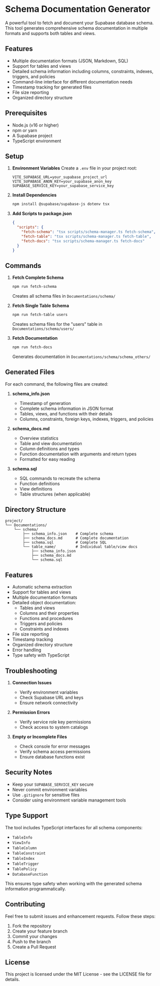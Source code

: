 # Schema Documentation Generator

A powerful tool to fetch and document your Supabase database schema. This tool generates comprehensive schema documentation in multiple formats and supports both tables and views.

## Features

- Multiple documentation formats (JSON, Markdown, SQL)
- Support for tables and views
- Detailed schema information including columns, constraints, indexes, triggers, and policies
- Command-line interface for different documentation needs
- Timestamp tracking for generated files
- File size reporting
- Organized directory structure

## Prerequisites

- Node.js (v16 or higher)
- npm or yarn
- A Supabase project
- TypeScript environment

## Setup

1. **Environment Variables**
   Create a `.env` file in your project root:
   ```env
   VITE_SUPABASE_URL=your_supabase_project_url
   VITE_SUPABASE_ANON_KEY=your_supabase_anon_key
   SUPABASE_SERVICE_KEY=your_supabase_service_key
   ```

2. **Install Dependencies**
   ```bash
   npm install @supabase/supabase-js dotenv tsx
   ```

3. **Add Scripts to package.json**
   ```json
   {
     "scripts": {
       "fetch-schema": "tsx scripts/schema-manager.ts fetch-schema",
       "fetch-table": "tsx scripts/schema-manager.ts fetch-table",
       "fetch-docs": "tsx scripts/schema-manager.ts fetch-docs"
     }
   }
   ```

## Commands

1. **Fetch Complete Schema**
   ```bash
   npm run fetch-schema
   ```
   Creates all schema files in `Documentations/schema/`

2. **Fetch Single Table Schema**
   ```bash
   npm run fetch-table users
   ```
   Creates schema files for the "users" table in `Documentations/schema/users/`

3. **Fetch Documentation**
   ```bash
   npm run fetch-docs
   ```
   Generates documentation in `Documentations/schema/schema_others/`

## Generated Files

For each command, the following files are created:

1. **schema_info.json**
   - Timestamp of generation
   - Complete schema information in JSON format
   - Tables, views, and functions with their details
   - Columns, constraints, foreign keys, indexes, triggers, and policies

2. **schema_docs.md**
   - Overview statistics
   - Table and view documentation
   - Column definitions and types
   - Function documentation with arguments and return types
   - Formatted for easy reading

3. **schema.sql**
   - SQL commands to recreate the schema
   - Function definitions
   - View definitions
   - Table structures (when applicable)

## Directory Structure

```
project/
└── Documentations/
    └── schema/
        ├── schema_info.json    # Complete schema
        ├── schema_docs.md      # Complete documentation
        ├── schema.sql          # Complete SQL
        └── table_name/         # Individual table/view docs
            ├── schema_info.json
            ├── schema_docs.md
            └── schema.sql
```

## Features

- Automatic schema extraction
- Support for tables and views
- Multiple documentation formats
- Detailed object documentation:
  - Tables and views
  - Columns and their properties
  - Functions and procedures
  - Triggers and policies
  - Constraints and indexes
- File size reporting
- Timestamp tracking
- Organized directory structure
- Error handling
- Type safety with TypeScript

## Troubleshooting

1. **Connection Issues**
   - Verify environment variables
   - Check Supabase URL and keys
   - Ensure network connectivity

2. **Permission Errors**
   - Verify service role key permissions
   - Check access to system catalogs

3. **Empty or Incomplete Files**
   - Check console for error messages
   - Verify schema access permissions
   - Ensure database functions exist

## Security Notes

- Keep your `SUPABASE_SERVICE_KEY` secure
- Never commit environment variables
- Use `.gitignore` for sensitive files
- Consider using environment variable management tools

## Type Support

The tool includes TypeScript interfaces for all schema components:
- `TableInfo`
- `ViewInfo`
- `TableColumn`
- `TableConstraint`
- `TableIndex`
- `TableTrigger`
- `TablePolicy`
- `DatabaseFunction`

This ensures type safety when working with the generated schema information programmatically.

## Contributing

Feel free to submit issues and enhancement requests. Follow these steps:
1. Fork the repository
2. Create your feature branch
3. Commit your changes
4. Push to the branch
5. Create a Pull Request

## License

This project is licensed under the MIT License - see the LICENSE file for details.
